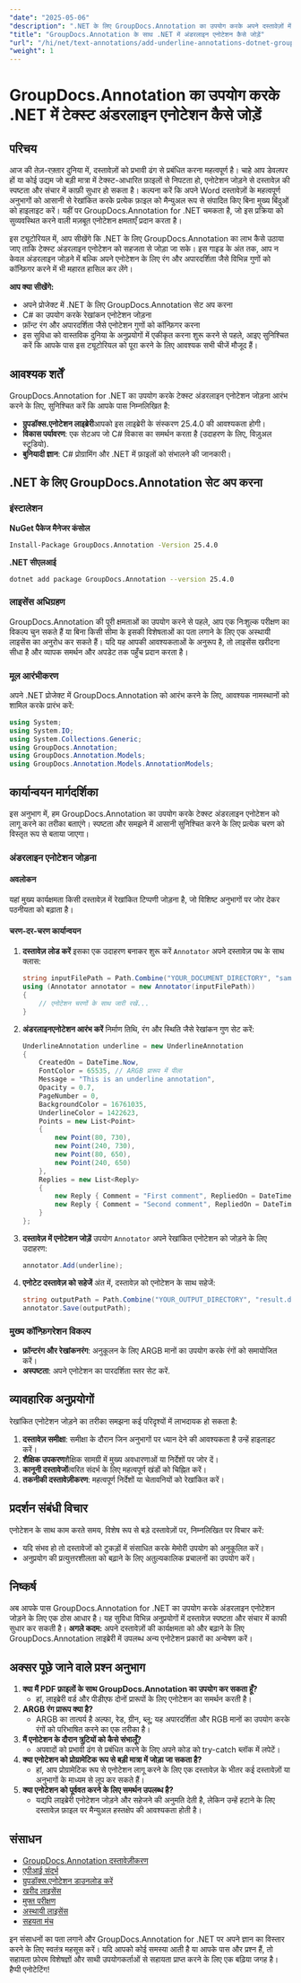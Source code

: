```yaml
---
"date": "2025-05-06"
"description": ".NET के लिए GroupDocs.Annotation का उपयोग करके अपने दस्तावेज़ों में कुशलतापूर्वक अंडरलाइन एनोटेशन जोड़ना सीखें। दस्तावेज़ स्पष्टता और संचार को आसानी से बढ़ाएँ।"
"title": "GroupDocs.Annotation के साथ .NET में अंडरलाइन एनोटेशन कैसे जोड़ें"
"url": "/hi/net/text-annotations/add-underline-annotations-dotnet-groupdocs/"
"weight": 1
---
```


# GroupDocs.Annotation का उपयोग करके .NET में टेक्स्ट अंडरलाइन एनोटेशन कैसे जोड़ें
## परिचय
आज की तेज़-रफ़्तार दुनिया में, दस्तावेज़ों को प्रभावी ढंग से प्रबंधित करना महत्वपूर्ण है। चाहे आप डेवलपर हों या कोई उद्यम जो बड़ी मात्रा में टेक्स्ट-आधारित फ़ाइलों से निपटता हो, एनोटेशन जोड़ने से दस्तावेज़ की स्पष्टता और संचार में काफ़ी सुधार हो सकता है। कल्पना करें कि अपने Word दस्तावेज़ों के महत्वपूर्ण अनुभागों को आसानी से रेखांकित करके प्रत्येक फ़ाइल को मैन्युअल रूप से संपादित किए बिना मुख्य बिंदुओं को हाइलाइट करें। यहीं पर GroupDocs.Annotation for .NET चमकता है, जो इस प्रक्रिया को सुव्यवस्थित करने वाली मज़बूत एनोटेशन क्षमताएँ प्रदान करता है।

इस ट्यूटोरियल में, आप सीखेंगे कि .NET के लिए GroupDocs.Annotation का लाभ कैसे उठाया जाए ताकि टेक्स्ट अंडरलाइन एनोटेशन को सहजता से जोड़ा जा सके। इस गाइड के अंत तक, आप न केवल अंडरलाइन जोड़ने में बल्कि अपने एनोटेशन के लिए रंग और अपारदर्शिता जैसे विभिन्न गुणों को कॉन्फ़िगर करने में भी महारत हासिल कर लेंगे।

**आप क्या सीखेंगे:**
- अपने प्रोजेक्ट में .NET के लिए GroupDocs.Annotation सेट अप करना
- C# का उपयोग करके रेखांकन एनोटेशन जोड़ना
- फ़ॉन्ट रंग और अपारदर्शिता जैसे एनोटेशन गुणों को कॉन्फ़िगर करना
- इस सुविधा को वास्तविक दुनिया के अनुप्रयोगों में एकीकृत करना
शुरू करने से पहले, आइए सुनिश्चित करें कि आपके पास इस ट्यूटोरियल को पूरा करने के लिए आवश्यक सभी चीजें मौजूद हैं।
## आवश्यक शर्तें
GroupDocs.Annotation for .NET का उपयोग करके टेक्स्ट अंडरलाइन एनोटेशन जोड़ना आरंभ करने के लिए, सुनिश्चित करें कि आपके पास निम्नलिखित है:
- **ग्रुपडॉक्स.एनोटेशन लाइब्रेरी**आपको इस लाइब्रेरी के संस्करण 25.4.0 की आवश्यकता होगी।
- **विकास पर्यावरण**: एक सेटअप जो C# विकास का समर्थन करता है (उदाहरण के लिए, विज़ुअल स्टूडियो).
- **बुनियादी ज्ञान**: C# प्रोग्रामिंग और .NET में फ़ाइलों को संभालने की जानकारी।
## .NET के लिए GroupDocs.Annotation सेट अप करना
### इंस्टालेशन
**NuGet पैकेज मैनेजर कंसोल**
```bash
Install-Package GroupDocs.Annotation -Version 25.4.0
```
**.NET सीएलआई**
```bash
dotnet add package GroupDocs.Annotation --version 25.4.0
```
### लाइसेंस अधिग्रहण
GroupDocs.Annotation की पूरी क्षमताओं का उपयोग करने से पहले, आप एक निःशुल्क परीक्षण का विकल्प चुन सकते हैं या बिना किसी सीमा के इसकी विशेषताओं का पता लगाने के लिए एक अस्थायी लाइसेंस का अनुरोध कर सकते हैं। यदि यह आपकी आवश्यकताओं के अनुरूप है, तो लाइसेंस खरीदना सीधा है और व्यापक समर्थन और अपडेट तक पहुँच प्रदान करता है।
### मूल आरंभीकरण
अपने .NET प्रोजेक्ट में GroupDocs.Annotation को आरंभ करने के लिए, आवश्यक नामस्थानों को शामिल करके प्रारंभ करें:
```csharp
using System;
using System.IO;
using System.Collections.Generic;
using GroupDocs.Annotation;
using GroupDocs.Annotation.Models;
using GroupDocs.Annotation.Models.AnnotationModels;
```
## कार्यान्वयन मार्गदर्शिका
इस अनुभाग में, हम GroupDocs.Annotation का उपयोग करके टेक्स्ट अंडरलाइन एनोटेशन को लागू करने का तरीका बताएंगे। स्पष्टता और समझने में आसानी सुनिश्चित करने के लिए प्रत्येक चरण को विस्तृत रूप से बताया जाएगा।
### अंडरलाइन एनोटेशन जोड़ना
#### अवलोकन
यहां मुख्य कार्यक्षमता किसी दस्तावेज़ में रेखांकित टिप्पणी जोड़ना है, जो विशिष्ट अनुभागों पर जोर देकर पठनीयता को बढ़ाता है।
#### चरण-दर-चरण कार्यान्वयन
1. **दस्तावेज़ लोड करें**
   इसका एक उदाहरण बनाकर शुरू करें `Annotator` अपने दस्तावेज़ पथ के साथ क्लास:
   ```csharp
   string inputFilePath = Path.Combine("YOUR_DOCUMENT_DIRECTORY", "sample.docx");
   using (Annotator annotator = new Annotator(inputFilePath))
   {
       // एनोटेशन चरणों के साथ जारी रखें...
   }
   ```
2. **अंडरलाइनएनोटेशन आरंभ करें**
   निर्माण तिथि, रंग और स्थिति जैसे रेखांकन गुण सेट करें:
   ```csharp
   UnderlineAnnotation underline = new UnderlineAnnotation
   {
       CreatedOn = DateTime.Now,
       FontColor = 65535, // ARGB प्रारूप में पीला
       Message = "This is an underline annotation",
       Opacity = 0.7,
       PageNumber = 0,
       BackgroundColor = 16761035,
       UnderlineColor = 1422623, 
       Points = new List<Point>
       {
           new Point(80, 730),
           new Point(240, 730),
           new Point(80, 650),
           new Point(240, 650)
       },
       Replies = new List<Reply>
       {
           new Reply { Comment = "First comment", RepliedOn = DateTime.Now },
           new Reply { Comment = "Second comment", RepliedOn = DateTime.Now }
       }
   };
   ```
3. **दस्तावेज़ में एनोटेशन जोड़ें**
   उपयोग `Annotator` अपने रेखांकित एनोटेशन को जोड़ने के लिए उदाहरण:
   ```csharp
   annotator.Add(underline);
   ```
4. **एनोटेट दस्तावेज़ को सहेजें**
   अंत में, दस्तावेज़ को एनोटेशन के साथ सहेजें:
   ```csharp
   string outputPath = Path.Combine("YOUR_OUTPUT_DIRECTORY", "result.docx");
   annotator.Save(outputPath);
   ```
### मुख्य कॉन्फ़िगरेशन विकल्प
- **फ़ॉन्टरंग और रेखांकनरंग**: अनुकूलन के लिए ARGB मानों का उपयोग करके रंगों को समायोजित करें।
- **अस्पष्टता**: अपने एनोटेशन का पारदर्शिता स्तर सेट करें.
## व्यावहारिक अनुप्रयोगों
रेखांकित एनोटेशन जोड़ने का तरीका समझना कई परिदृश्यों में लाभदायक हो सकता है:
1. **दस्तावेज़ समीक्षा**: समीक्षा के दौरान जिन अनुभागों पर ध्यान देने की आवश्यकता है उन्हें हाइलाइट करें।
2. **शैक्षिक उपकरण**शैक्षिक सामग्री में मुख्य अवधारणाओं या निर्देशों पर जोर दें।
3. **कानूनी दस्तावेजों**त्वरित संदर्भ के लिए महत्वपूर्ण खंडों को चिह्नित करें।
4. **तकनीकी दस्तावेज़ीकरण**: महत्वपूर्ण निर्देशों या चेतावनियों को रेखांकित करें।
## प्रदर्शन संबंधी विचार
एनोटेशन के साथ काम करते समय, विशेष रूप से बड़े दस्तावेज़ों पर, निम्नलिखित पर विचार करें:
- यदि संभव हो तो दस्तावेजों को टुकड़ों में संसाधित करके मेमोरी उपयोग को अनुकूलित करें।
- अनुप्रयोग की प्रत्युत्तरशीलता को बढ़ाने के लिए अतुल्यकालिक प्रचालनों का उपयोग करें।
## निष्कर्ष
अब आपके पास GroupDocs.Annotation for .NET का उपयोग करके अंडरलाइन एनोटेशन जोड़ने के लिए एक ठोस आधार है। यह सुविधा विभिन्न अनुप्रयोगों में दस्तावेज़ स्पष्टता और संचार में काफी सुधार कर सकती है। 
**अगले कदम:**
अपने दस्तावेज़ों की कार्यक्षमता को और बढ़ाने के लिए GroupDocs.Annotation लाइब्रेरी में उपलब्ध अन्य एनोटेशन प्रकारों का अन्वेषण करें।
## अक्सर पूछे जाने वाले प्रश्न अनुभाग
1. **क्या मैं PDF फ़ाइलों के साथ GroupDocs.Annotation का उपयोग कर सकता हूँ?**
   - हां, लाइब्रेरी वर्ड और पीडीएफ दोनों प्रारूपों के लिए एनोटेशन का समर्थन करती है।
2. **ARGB रंग प्रारूप क्या है?**
   - ARGB का तात्पर्य है अल्फा, रेड, ग्रीन, ब्लू; यह अपारदर्शिता और RGB मानों का उपयोग करके रंगों को परिभाषित करने का एक तरीका है।
3. **मैं एनोटेशन के दौरान त्रुटियों को कैसे संभालूँ?**
   - अपवादों को प्रभावी ढंग से प्रबंधित करने के लिए अपने कोड को try-catch ब्लॉक में लपेटें।
4. **क्या एनोटेशन को प्रोग्रामेटिक रूप से बड़ी मात्रा में जोड़ा जा सकता है?**
   - हां, आप प्रोग्रामेटिक रूप से एनोटेशन लागू करने के लिए एक दस्तावेज़ के भीतर कई दस्तावेज़ों या अनुभागों के माध्यम से लूप कर सकते हैं।
5. **क्या एनोटेशन को पूर्ववत करने के लिए समर्थन उपलब्ध है?**
   - यद्यपि लाइब्रेरी एनोटेशन जोड़ने और सहेजने की अनुमति देती है, लेकिन उन्हें हटाने के लिए दस्तावेज़ फ़ाइल पर मैन्युअल हस्तक्षेप की आवश्यकता होती है।
## संसाधन
- [GroupDocs.Annotation दस्तावेज़ीकरण](https://docs.groupdocs.com/annotation/net/)
- [एपीआई संदर्भ](https://reference.groupdocs.com/annotation/net/)
- [ग्रुपडॉक्स.एनोटेशन डाउनलोड करें](https://releases.groupdocs.com/annotation/net/)
- [खरीद लाइसेंस](https://purchase.groupdocs.com/buy)
- [मुफ्त परीक्षण](https://releases.groupdocs.com/annotation/net/)
- [अस्थायी लाइसेंस](https://purchase.groupdocs.com/temporary-license/)
- [सहयता मंच](https://forum.groupdocs.com/c/annotation/) 

इन संसाधनों का पता लगाने और GroupDocs.Annotation for .NET पर अपने ज्ञान का विस्तार करने के लिए स्वतंत्र महसूस करें। यदि आपको कोई समस्या आती है या आपके पास और प्रश्न हैं, तो सहायता फ़ोरम विशेषज्ञों और साथी उपयोगकर्ताओं से सहायता प्राप्त करने के लिए एक बढ़िया जगह है। हैप्पी एनोटेटिंग!